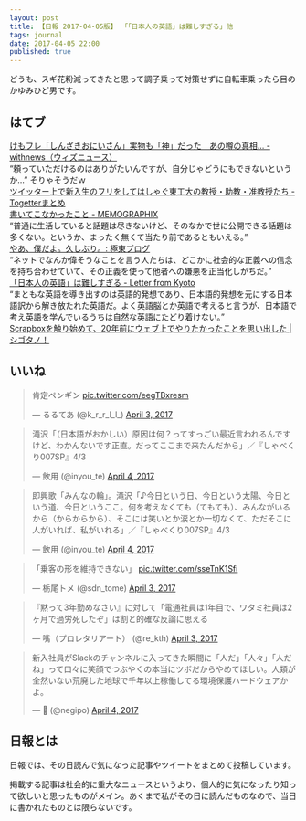 ```yaml
---
layout: post
title: 【日報 2017-04-05版】 「「日本人の英語」は難しすぎる」他
tags: journal
date: 2017-04-05 22:00
published: true
---
```

どうも、スギ花粉減ってきたと思って調子乗って対策せずに自転車乗ったら目のかゆみひど男です。

## はてブ

<div class="news"><a href="http://withnews.jp/article/f0170405005qq000000000000000W06910101qq000014976A" target="_blank">けもフレ「しんざきおにいさん」実物も「神」だった　あの噂の真相… - withnews（ウィズニュース）</a>
<div class="newscomme">“頼っていただけるのはありがたいんですが、自分じゃどうにもできないというか…” そりゃそうだｗ</div>
</div>

<div class="news"><a href="https://togetter.com/li/1097416" target="_blank">ツイッター上で新入生のフリをしてはしゃぐ東工大の教授・助教・准教授たち - Togetterまとめ</a>
<div class="newscomme"></div>
</div>

<div class="news"><a href="http://text.sanographix.net/entry/2017/04/04/201824" target="_blank">書いてこなかったこと - MEMOGRAPHIX</a>
<div class="newscomme">“普通に生活していると話題は尽きないけど、そのなかで世に公開できる話題は多くない。というか、まったく無くて当たり前であるともいえる。”</div>
</div>

<div class="news"><a href="http://finalvent.cocolog-nifty.com/fareastblog/2017/04/post-18c8.html" target="_blank">やあ、僕だよ。久しぶり。: 極東ブログ</a>
<div class="newscomme">“ネットでなんか偉そうなことを言う人たちは、どこかに社会的な正義への信念を持ち合わせていて、その正義を使って他者への嫌悪を正当化しがちだ。”</div>
</div>

<div class="news"><a href="http://lfk.hatenablog.com/entry/2017/04/04/212133" target="_blank">「日本人の英語」は難しすぎる - Letter from Kyoto</a>
<div class="newscomme">“まともな英語を導き出すのは英語的発想であり、日本語的発想を元にする日本語訳から解き放たれた英語だ。よく英語脳とか英語で考えると言うが、日本語で考え英語を学んでいるうちは自然な英語にたどり着けない。”</div>
</div>

<div class="news"><a href="http://cyblog.jp/modules/weblogs/27178" target="_blank">Scrapboxを触り始めて、20年前にウェブ上でやりたかったことを思い出した | シゴタノ！</a>
<div class="newscomme"></div>
</div>


## いいね

 <blockquote class="twitter-tweet"><p lang="ja" dir="ltr">肯定ペンギン <a href="https://t.co/eegTBxresm">pic.twitter.com/eegTBxresm</a></p>&mdash; るるてあ (@k_r_r_l_l_) <a href="https://twitter.com/k_r_r_l_l_/status/848852820803567620">April 3, 2017</a></blockquote>
<script async src="//platform.twitter.com/widgets.js" charset="utf-8"></script> 
 
 
<blockquote class="twitter-tweet"><p lang="ja" dir="ltr">滝沢「（日本語がおかしい）原因は何？ってすっごい最近言われるんですけど、わかんないです正直。だってここまで来たんだから」／『しゃべくり007SP』4/3</p>&mdash; 飲用 (@inyou_te) <a href="https://twitter.com/inyou_te/status/849268069335670784">April 4, 2017</a></blockquote>
<script async src="//platform.twitter.com/widgets.js" charset="utf-8"></script> 
 
 
<blockquote class="twitter-tweet"><p lang="ja" dir="ltr">即興歌「みんなの輪」。滝沢「♪今日という日、今日という太陽、今日という道、今日というここ。何を考えなくても（てもても）、みんながいるから（からからから）、そこには笑いとか涙とか一切なくて、ただそこに人がいれば、私がいれる」／『しゃべくり007SP』4/3</p>&mdash; 飲用 (@inyou_te) <a href="https://twitter.com/inyou_te/status/849272030939627520">April 4, 2017</a></blockquote>
<script async src="//platform.twitter.com/widgets.js" charset="utf-8"></script> 
 
 
<blockquote class="twitter-tweet"><p lang="ja" dir="ltr">「乗客の形を維持できない」 <a href="https://t.co/sseTnK1Sfi">pic.twitter.com/sseTnK1Sfi</a></p>&mdash; 栃尾トメ (@sdn_tome) <a href="https://twitter.com/sdn_tome/status/849028384357101568">April 3, 2017</a></blockquote>
<script async src="//platform.twitter.com/widgets.js" charset="utf-8"></script> 
 
 
<blockquote class="twitter-tweet"><p lang="ja" dir="ltr">『黙って3年勤めなさい』に対して「電通社員は1年目で、ワタミ社員は2ヶ月で過労死したぞ」は割と的確な反論に思える</p>&mdash; 嘴（プロレタリアート） (@re_kth) <a href="https://twitter.com/re_kth/status/849036942792511489">April 3, 2017</a></blockquote>
<script async src="//platform.twitter.com/widgets.js" charset="utf-8"></script> 
 
 
<blockquote class="twitter-tweet"><p lang="ja" dir="ltr">新入社員がSlackのチャンネルに入ってきた瞬間に「人だ」「人々」「人だね」って口々に笑顔でつぶやくの本当にツボだからやめてほしい。人類が全然いない荒廃した地球で千年以上稼働してる環境保護ハードウェアかよ。</p>&mdash; 💆 (@negipo) <a href="https://twitter.com/negipo/status/849085597713137666">April 4, 2017</a></blockquote>
<script async src="//platform.twitter.com/widgets.js" charset="utf-8"></script> 
 

## 日報とは

日報では、その日読んで気になった記事やツイートをまとめて投稿しています。

掲載する記事は社会的に重大なニュースというより、個人的に気になったり知って欲しいと思ったものがメイン。あくまで私がその日に読んだものなので、当日に書かれたものとは限らないです。